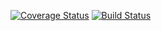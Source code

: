 [![Coverage Status](https://coveralls.io/repos/github/RRReDz/easy-track-o-bot/badge.svg)](https://coveralls.io/github/RRReDz/easy-track-o-bot)
[![Build Status](https://travis-ci.org/RRReDz/easy-track-o-bot.svg?branch=master)](https://travis-ci.org/RRReDz/easy-track-o-bot)
